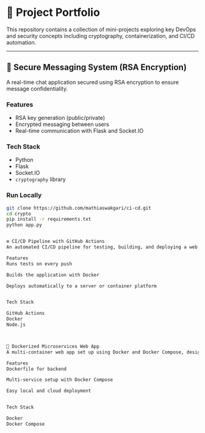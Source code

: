 # 🧠 Project Portfolio

This repository contains a collection of mini-projects exploring key DevOps and security concepts including cryptography, containerization, and CI/CD automation.

---

## 🔐 Secure Messaging System (RSA Encryption)

A real-time chat application secured using RSA encryption to ensure message confidentiality.

### Features
- RSA key generation (public/private)
- Encrypted messaging between users
- Real-time communication with Flask and Socket.IO

### Tech Stack
- Python
- Flask
- Socket.IO
- `cryptography` library

### Run Locally
```bash
git clone https://github.com/mathiaswakgari/ci-cd.git
cd crypto
pip install -r requirements.txt
python app.py


⚙️ CI/CD Pipeline with GitHub Actions
An automated CI/CD pipeline for testing, building, and deploying a web app using GitHub Actions.

Features
Runs tests on every push

Builds the application with Docker

Deploys automatically to a server or container platform


Tech Stack

GitHub Actions
Docker
Node.js



🐳 Dockerized Microservices Web App
A multi-container web app set up using Docker and Docker Compose, designed with scalability and cloud deployment in mind.

Features
Dockerfile for backend

Multi-service setup with Docker Compose

Easy local and cloud deployment


Tech Stack

Docker
Docker Compose
